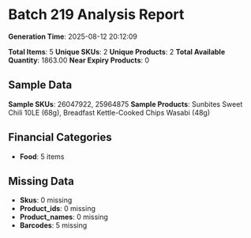 # Batch 219 Analysis Report

**Generation Time**: 2025-08-12 20:12:09

**Total Items**: 5
**Unique SKUs**: 2
**Unique Products**: 2
**Total Available Quantity**: 1863.00
**Near Expiry Products**: 0

## Sample Data
**Sample SKUs**: 26047922, 25964875
**Sample Products**: Sunbites Sweet Chili 10LE (68g), Breadfast Kettle-Cooked Chips Wasabi (48g)

## Financial Categories
- **Food**: 5 items

## Missing Data
- **Skus**: 0 missing
- **Product_ids**: 0 missing
- **Product_names**: 0 missing
- **Barcodes**: 5 missing
